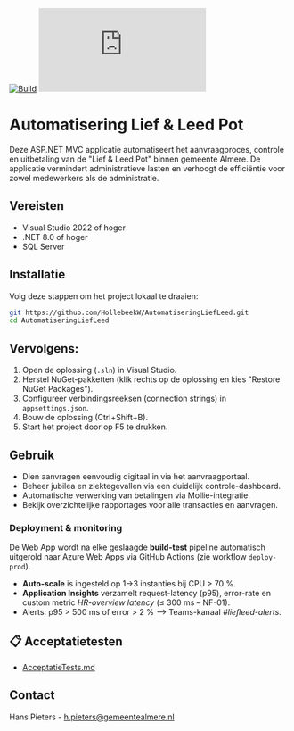 [![Build](https://github.com/<user>/<repo>/actions/workflows/dotnet.yml/badge.svg)](https://github.com/<user>/<repo>/actions/workflows/dotnet.yml)
[![Coverage](https://img.shields.io/endpoint?url=https://gist.githubusercontent.com/<GIST_ID>/raw/badge.json)](#)

# Automatisering Lief & Leed Pot

Deze ASP.NET MVC applicatie automatiseert het aanvraagproces, controle en uitbetaling van de "Lief & Leed Pot" binnen gemeente Almere. De applicatie vermindert administratieve lasten en verhoogt de efficiëntie voor zowel medewerkers als de administratie.

## Vereisten

- Visual Studio 2022 of hoger
- .NET 8.0 of hoger
- SQL Server

## Installatie

Volg deze stappen om het project lokaal te draaien:

```bash
git https://github.com/HollebeekW/AutomatiseringLiefLeed.git
cd AutomatiseringLiefLeed
```

## Vervolgens:

1. Open de oplossing (`.sln`) in Visual Studio.
2. Herstel NuGet-pakketten (klik rechts op de oplossing en kies "Restore NuGet Packages").
3. Configureer verbindingsreeksen (connection strings) in `appsettings.json`.
4. Bouw de oplossing (Ctrl+Shift+B).
5. Start het project door op F5 te drukken.

## Gebruik

- Dien aanvragen eenvoudig digitaal in via het aanvraagportaal.
- Beheer jubilea en ziektegevallen via een duidelijk controle-dashboard.
- Automatische verwerking van betalingen via Mollie-integratie.
- Bekijk overzichtelijke rapportages voor alle transacties en aanvragen.

### Deployment & monitoring

De Web App wordt na elke geslaagde **build-test** pipeline automatisch
uitgerold naar Azure Web Apps via GitHub Actions (zie workflow `deploy-prod`).

* **Auto-scale** is ingesteld op 1→3 instanties bij CPU > 70 %.
* **Application Insights** verzamelt request-latency (p95), error-rate en
  custom metric *HR-overview latency* (≤ 300 ms – NF-01).
* Alerts: p95 > 500 ms of error > 2 % ⟶ Teams-kanaal *#liefleed-alerts*.

## 📋 Acceptatietesten
* [AcceptatieTests.md](docs/test/AcceptatieTests.md)

## Contact

Hans Pieters - [h.pieters@gemeentealmere.nl](mailto:h.pieters@gemeentealmere.nl)



